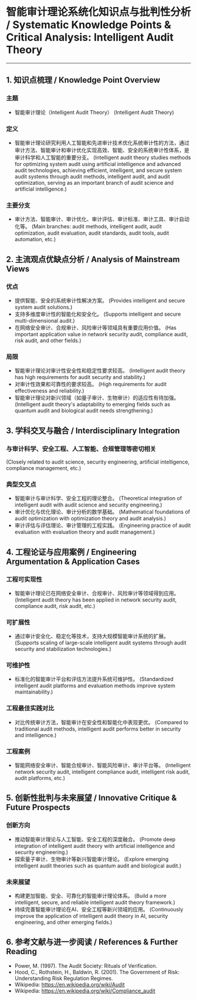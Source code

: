 # 智能审计理论系统化知识点与批判性分析 / Systematic Knowledge Points & Critical Analysis: Intelligent Audit Theory

---

## 1. 知识点梳理 / Knowledge Point Overview

### 主题

- 智能审计理论（Intelligent Audit Theory）
  (Intelligent Audit Theory)

### 定义

- 智能审计理论研究利用人工智能和先进审计技术优化系统审计性的方法，通过审计方法、智能审计和审计优化实现高效、智能、安全的系统审计性体系，是审计科学和人工智能的重要分支。
  (Intelligent audit theory studies methods for optimizing system audit using artificial intelligence and advanced audit technologies, achieving efficient, intelligent, and secure system audit systems through audit methods, intelligent audit, and audit optimization, serving as an important branch of audit science and artificial intelligence.)

### 主要分支

- 审计方法、智能审计、审计优化、审计评估、审计标准、审计工具、审计自动化等。
  (Main branches: audit methods, intelligent audit, audit optimization, audit evaluation, audit standards, audit tools, audit automation, etc.)

## 2. 主流观点优缺点分析 / Analysis of Mainstream Views

### 优点

- 提供智能、安全的系统审计性解决方案。
  (Provides intelligent and secure system audit solutions.)
- 支持多维度审计性的智能化和安全化。
  (Supports intelligent and secure multi-dimensional audit.)
- 在网络安全审计、合规审计、风险审计等领域具有重要应用价值。
  (Has important application value in network security audit, compliance audit, risk audit, and other fields.)

### 局限

- 智能审计理论对审计性安全性和稳定性要求较高。
  (Intelligent audit theory has high requirements for audit security and stability.)
- 对审计性效果和可靠性的要求较高。
  (High requirements for audit effectiveness and reliability.)
- 智能审计理论对新兴领域（如量子审计、生物审计）的适应性有待加强。
  (Intelligent audit theory's adaptability to emerging fields such as quantum audit and biological audit needs strengthening.)

## 3. 学科交叉与融合 / Interdisciplinary Integration

### 与审计科学、安全工程、人工智能、合规管理等密切相关

  (Closely related to audit science, security engineering, artificial intelligence, compliance management, etc.)

### 典型交叉点

- 智能审计与审计科学、安全工程的理论整合。
  (Theoretical integration of intelligent audit with audit science and security engineering.)
- 审计优化与优化理论、审计分析的数学基础。
  (Mathematical foundations of audit optimization with optimization theory and audit analysis.)
- 审计评估与评估理论、审计管理的工程实践。
  (Engineering practice of audit evaluation with evaluation theory and audit management.)

## 4. 工程论证与应用案例 / Engineering Argumentation & Application Cases

### 工程可实现性

- 智能审计理论已在网络安全审计、合规审计、风险审计等领域得到应用。
  (Intelligent audit theory has been applied in network security audit, compliance audit, risk audit, etc.)

### 可扩展性

- 通过审计安全化、稳定化等技术，支持大规模智能审计系统的扩展。
  (Supports scaling of large-scale intelligent audit systems through audit security and stabilization technologies.)

### 可维护性

- 标准化的智能审计平台和评估方法提升系统可维护性。
  (Standardized intelligent audit platforms and evaluation methods improve system maintainability.)

### 工程最佳实践对比

- 对比传统审计方法，智能审计在安全性和智能化中表现更优。
  (Compared to traditional audit methods, intelligent audit performs better in security and intelligence.)

### 工程案例

- 智能网络安全审计、智能合规审计、智能风险审计、审计平台等。
  (Intelligent network security audit, intelligent compliance audit, intelligent risk audit, audit platforms, etc.)

## 5. 创新性批判与未来展望 / Innovative Critique & Future Prospects

### 创新方向

- 推动智能审计理论与人工智能、安全工程的深度融合。
  (Promote deep integration of intelligent audit theory with artificial intelligence and security engineering.)
- 探索量子审计、生物审计等新兴智能审计理论。
  (Explore emerging intelligent audit theories such as quantum audit and biological audit.)

### 未来展望

- 构建更加智能、安全、可靠化的智能审计理论体系。
  (Build a more intelligent, secure, and reliable intelligent audit theory framework.)
- 持续完善智能审计理论在AI、安全工程等新兴领域的应用。
  (Continuously improve the application of intelligent audit theory in AI, security engineering, and other emerging fields.)

## 6. 参考文献与进一步阅读 / References & Further Reading

- Power, M. (1997). The Audit Society: Rituals of Verification.
- Hood, C., Rothstein, H., Baldwin, R. (2001). The Government of Risk: Understanding Risk Regulation Regimes.
- Wikipedia: <https://en.wikipedia.org/wiki/Audit>
- Wikipedia: <https://en.wikipedia.org/wiki/Compliance_audit>
